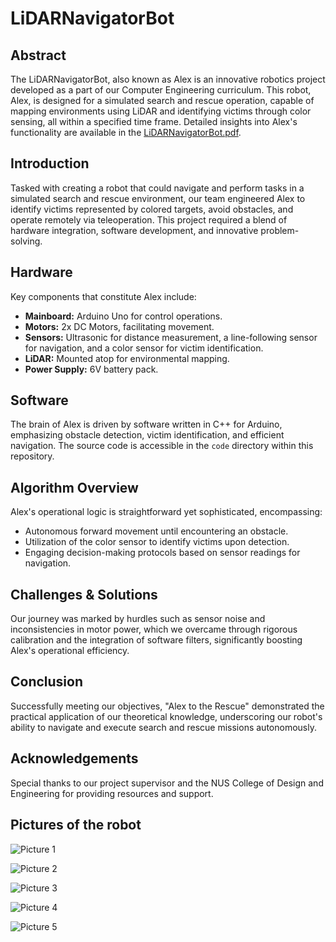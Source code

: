 # LiDARNavigatorBot

## Abstract
The LiDARNavigatorBot, also known as Alex is an innovative robotics project developed as a part of our Computer Engineering curriculum. This robot, Alex, is designed for a simulated search and rescue operation, capable of mapping environments using LiDAR and identifying victims through color sensing, all within a specified time frame. Detailed insights into Alex's functionality are available in the [LiDARNavigatorBot.pdf](https://github.com/ymirmeddeb/LiDARNavigatorBot/blob/main/docs/LiDARNavigatorBot_report.pdf).

## Introduction
Tasked with creating a robot that could navigate and perform tasks in a simulated search and rescue environment, our team engineered Alex to identify victims represented by colored targets, avoid obstacles, and operate remotely via teleoperation. This project required a blend of hardware integration, software development, and innovative problem-solving.

## Hardware
Key components that constitute Alex include:
- **Mainboard:** Arduino Uno for control operations.
- **Motors:** 2x DC Motors, facilitating movement.
- **Sensors:** Ultrasonic for distance measurement, a line-following sensor for navigation, and a color sensor for victim identification.
- **LiDAR:** Mounted atop for environmental mapping.
- **Power Supply:** 6V battery pack.

## Software
The brain of Alex is driven by software written in C++ for Arduino, emphasizing obstacle detection, victim identification, and efficient navigation. The source code is accessible in the `code` directory within this repository.

## Algorithm Overview
Alex's operational logic is straightforward yet sophisticated, encompassing:
- Autonomous forward movement until encountering an obstacle.
- Utilization of the color sensor to identify victims upon detection.
- Engaging decision-making protocols based on sensor readings for navigation.

## Challenges & Solutions
Our journey was marked by hurdles such as sensor noise and inconsistencies in motor power, which we overcame through rigorous calibration and the integration of software filters, significantly boosting Alex's operational efficiency.

## Conclusion
Successfully meeting our objectives, "Alex to the Rescue" demonstrated the practical application of our theoretical knowledge, underscoring our robot's ability to navigate and execute search and rescue missions autonomously.

## Acknowledgements
Special thanks to our project supervisor and the NUS College of Design and Engineering for providing resources and support.

## Pictures of the robot

![Picture 1](https://github.com/ymirmeddeb/LiDARNavigatorBot/assets/74667654/fb19e97d-6691-41cf-9a31-727cfc574f39)

![Picture 2](https://github.com/ymirmeddeb/LiDARNavigatorBot/assets/74667654/f15691fb-49d2-412e-8e71-8f083b55d95a)

![Picture 3](https://github.com/ymirmeddeb/LiDARNavigatorBot/assets/74667654/2c1a56ca-1bea-4c2b-b7e8-a7b1ff488765)

![Picture 4](https://github.com/ymirmeddeb/LiDARNavigatorBot/assets/74667654/8501ae0e-edfb-4ac4-9f5f-a76d713597aa)

![Picture 5](https://github.com/ymirmeddeb/LiDARNavigatorBot/assets/74667654/6edb6251-0e78-4cac-aee3-a3d12aeea7e8)


